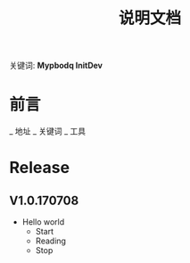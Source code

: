 ﻿---
layout: post
title: 说明文档
catagory: 分类
tags: [Git,InitDev]
keywords: markdown
destription: 
---

关键词: **Mypbodq InitDev**

# 前言
 _ 地址
 _ 关键词
 _ 工具 

# Release
## V1.0.170708
* Hello world
  * Start
  * Reading 
  * Stop
